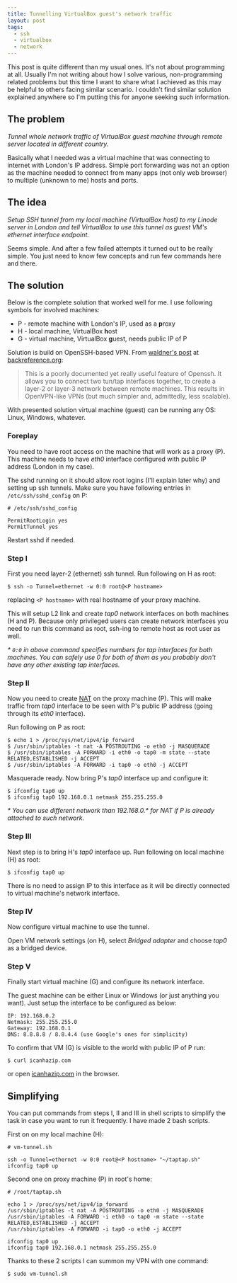 ```yaml
---
title: Tunnelling VirtualBox guest's network traffic
layout: post
tags:
  - ssh
  - virtualbox
  - network
---
```


This post is quite different than my usual ones. It's not about programming
at all. Usually I'm not writing about how I solve various, non-programming
related problems but this time I want to share what I achieved as this may be
helpful to others facing similar scenario. I couldn't find similar solution
explained anywhere so I'm putting this for anyone seeking such information.

## The problem

_Tunnel whole network traffic of VirtualBox guest machine through remote
server located in different country._

Basically what I needed was a virtual machine that was connecting to internet
with London's IP address. Simple port forwarding was not an option as the
machine needed to connect from many apps (not only web browser) to multiple
(unknown to me) hosts and ports.

## The idea

_Setup SSH tunnel from my local machine (VirtualBox host) to my Linode server
in London and tell VirtualBox to use this tunnel as guest VM's ethernet
interface endpoint._

Seems simple. And after a few failed attempts it turned out to be really
simple. You just need to know few concepts and run few commands here and there.

## The solution

Below is the complete solution that worked well for me. I use following symbols
for involved machines:

* P - remote machine with London's IP, used as a **p**roxy
* H - local machine, VirtualBox **h**ost
* G - virtual machine, VirtualBox **g**uest, needs public IP of P

Solution is build on OpenSSH-based VPN. From [waldner's
post](http://backreference.org/2009/11/13/openssh-based-vpns/) at
[backreference.org](http://backreference.org/):

> This is a poorly documented yet really useful feature of Openssh. It allows you
> to connect two tun/tap interfaces together, to create a layer-2 or layer-3
> network between remote machines. This results in OpenVPN-like VPNs (but much
> simpler and, admittedly, less scalable).

With presented solution virtual machine (guest) can be running any OS: Linux,
Windows, whatever.

### Foreplay

You need to have root access on the machine that will work as a proxy (P). This
machine needs to have _eth0_ interface configured with public IP address
(London in my case).

The sshd running on it should allow root logins (I'll explain later why) and
setting up ssh tunnels. Make sure you have following entries in
`/etc/ssh/sshd_config` on P:

    # /etc/ssh/sshd_config

    PermitRootLogin yes
    PermitTunnel yes

Restart sshd if needed.

### Step I

First you need layer-2 (ethernet) ssh tunnel. Run following on H as root:

    $ ssh -o Tunnel=ethernet -w 0:0 root@<P hostname>

replacing `<P hostname>` with real hostname of your proxy machine.

This will setup L2 link and create _tap0_ network interfaces on both machines
(H and P). Because only privileged users can create network interfaces you need
to run this command as root, ssh-ing to remote host as root user as well.

_\* `0:0` in above command specifies numbers for _tap_ interfaces for both
machines. You can safely use 0 for both of them as you probably don't have any
other existing tap interfaces._

### Step II

Now you need to create
[NAT](http://en.wikipedia.org/wiki/Network_address_translation) on the proxy
machine (P). This will make traffic from _tap0_ interface to be seen with P's
public IP address (going through its _eth0_ interface).

Run following on P as root:

    $ echo 1 > /proc/sys/net/ipv4/ip_forward
    $ /usr/sbin/iptables -t nat -A POSTROUTING -o eth0 -j MASQUERADE
    $ /usr/sbin/iptables -A FORWARD -i eth0 -o tap0 -m state --state RELATED,ESTABLISHED -j ACCEPT
    $ /usr/sbin/iptables -A FORWARD -i tap0 -o eth0 -j ACCEPT

Masquerade ready. Now bring P's _tap0_ interface up and configure it:

    $ ifconfig tap0 up
    $ ifconfig tap0 192.168.0.1 netmask 255.255.255.0

_\* You can use different network than 192.168.0.\* for NAT if P is already
attached to such network._

### Step III

Next step is to bring H's _tap0_ interface up. Run following on local machine
(H) as root:

    $ ifconfig tap0 up

There is no need to assign IP to this interface as it will be directly
connected to virtual machine's network interface.

### Step IV

Now configure virtual machine to use the tunnel.

Open VM network settings (on H), select _Bridged adapter_ and choose _tap0_ as a
bridged device.

### Step V

Finally start virtual machine (G) and configure its network interface.

The guest machine can be either Linux or Windows (or just anything you want).
Just setup the interface to be configured as below:

    IP: 192.168.0.2
    Netmask: 255.255.255.0
    Gateway: 192.168.0.1
    DNS: 8.8.8.8 / 8.8.4.4 (use Google's ones for simplicity)

To confirm that VM (G) is visible to the world with public IP of P run:

    $ curl icanhazip.com

or open [icanhazip.com](http://icanhazip.com/) in the browser.

## Simplifying

You can put commands from steps I, II and III in shell scripts to simplify the
task in case you want to run it frequently. I have made 2 bash scripts.

First on on my local machine (H):

    # vm-tunnel.sh

    ssh -o Tunnel=ethernet -w 0:0 root@<P hostname> "~/taptap.sh"
    ifconfig tap0 up

Second one on proxy machine (P) in root's home:

    # /root/taptap.sh

    echo 1 > /proc/sys/net/ipv4/ip_forward
    /usr/sbin/iptables -t nat -A POSTROUTING -o eth0 -j MASQUERADE
    /usr/sbin/iptables -A FORWARD -i eth0 -o tap0 -m state --state RELATED,ESTABLISHED -j ACCEPT
    /usr/sbin/iptables -A FORWARD -i tap0 -o eth0 -j ACCEPT

    ifconfig tap0 up
    ifconfig tap0 192.168.0.1 netmask 255.255.255.0

Thanks to these 2 scripts I can summon my VPN with one command:

    $ sudo vm-tunnel.sh
